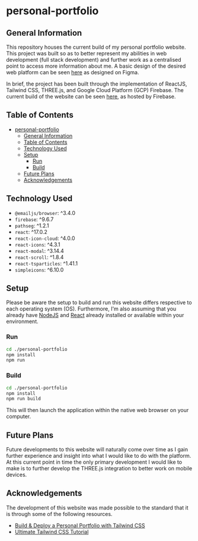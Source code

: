 # personal-portfolio

## General Information

This repository houses the current build of my personal portfolio website. This project was built so as to better represent my abilities in web development (full stack development) and further work as a centralised point to access more information about me. A basic design of the desired web platform can be seen [here](https://www.figma.com/file/KKP7CBfZuGCs80q9LqlfzE/Personal-Portfolio-Website-%7C-2022---Present?node-id=0%3A1) as designed on Figma.

In brief, the project has been built through the implementation of ReactJS, Tailwind CSS, THREE.js, and Google Cloud Platform (GCP) Firebase. The current build of the website can be seen [here](http://jim-t-kelly.web.app), as hosted by Firebase.

## Table of Contents

- [personal-portfolio](#personal-portfolio)
  - [General Information](#general-information)
  - [Table of Contents](#table-of-contents)
  - [Technology Used](#technology-used)
  - [Setup](#setup)
    - [Run](#run)
    - [Build](#build)
  - [Future Plans](#future-plans)
  - [Acknowledgements](#acknowledgements)

## Technology Used

- `@emailjs/browser`: ^3.4.0
- `firebase`: ^9.6.7
- `pathseg`: ^1.2.1
- `react`: ^17.0.2
- `react-icon-cloud`: ^4.0.0
- `react-icons`: ^4.3.1
- `react-modal`: ^3.14.4
- `react-scroll`: ^1.8.4
- `react-tsparticles`: ^1.41.1
- `simpleicons`: ^6.10.0

## Setup

Please be aware the setup to build and run this website differs respective to each operating system (OS). Furthermore, I'm also assuming that you already have [NodeJS](https://nodejs.org/en/) and [React](https://reactjs.org) already installed or available within your environment.

### Run

```bash
cd ./personal-portfolio
npm install
npm run
```

### Build

```bash
cd ./personal-portfolio
npm install
npm run build
```

This will then launch the application within the native web browser on your computer.

## Future Plans

Future developments to this website will naturally come over time as I gain further experience and insight into what I would like to do with the platform. At this current point in time the only primary  development I would like to make is to further develop the THREE.js integration to better work on mobile devices.

## Acknowledgements
The development of this website was made possible to the standard that it is through some of the following resources.

- [Build & Deploy a Personal Portfolio with Tailwind CSS](https://youtu.be/Vp6GC3jKG20)
- [Ultimate Tailwind CSS Tutorial](https://youtu.be/pfaSUYaSgRo)